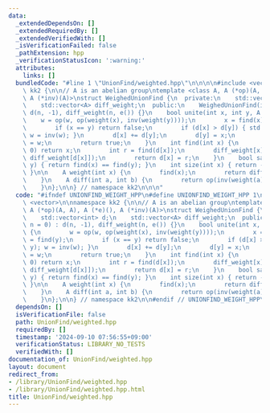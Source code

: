 ```yaml
---
data:
  _extendedDependsOn: []
  _extendedRequiredBy: []
  _extendedVerifiedWith: []
  _isVerificationFailed: false
  _pathExtension: hpp
  _verificationStatusIcon: ':warning:'
  attributes:
    links: []
  bundledCode: "#line 1 \"UnionFind/weighted.hpp\"\n\n\n\n#include <vector>\n\nnamespace\
    \ kk2 {\n\n// A is an abelian group\ntemplate <class A, A (*op)(A, A), A (*e)(),\
    \ A (*inv)(A)>\nstruct WeighedUnionFind {\n  private:\n    std::vector<int> d;\n\
    \    std::vector<A> diff_weight;\n  public:\n    WeighedUnionFind(int n = 0) :\
    \ d(n, -1), diff_weight(n, e()) {}\n    bool unite(int x, int y, A w) {\n    \
    \    w = op(w, op(weight(x), inv(weight(y))));\n        x = find(x); y = find(y);\n\
    \        if (x == y) return false;\n        if (d[x] > d[y]) { std::swap(x, y);\
    \ w = inv(w); }\n        d[x] += d[y];\n        d[y] = x;\n        diff_weight[y]\
    \ = w;\n        return true;\n    }\n    int find(int x) {\n        if (d[x] <\
    \ 0) return x;\n        int r = find(d[x]);\n        diff_weight[x] = op(diff_weight[x],\
    \ diff_weight[d[x]]);\n        return d[x] = r;\n    }\n    bool same(int x, int\
    \ y) { return find(x) == find(y); }\n    int size(int x) { return -d[find(x)];\
    \ }\n\n    A weight(int x) {\n        find(x);\n        return diff_weight[x];\n\
    \    }\n    A diff(int a, int b) {\n        return op(inv(weight(a)), weight(b));\n\
    \    }\n};\n\n} // namespace kk2\n\n\n"
  code: "#ifndef UNIONFIND_WEIGHT_HPP\n#define UNIONFIND_WEIGHT_HPP 1\n\n#include\
    \ <vector>\n\nnamespace kk2 {\n\n// A is an abelian group\ntemplate <class A,\
    \ A (*op)(A, A), A (*e)(), A (*inv)(A)>\nstruct WeighedUnionFind {\n  private:\n\
    \    std::vector<int> d;\n    std::vector<A> diff_weight;\n  public:\n    WeighedUnionFind(int\
    \ n = 0) : d(n, -1), diff_weight(n, e()) {}\n    bool unite(int x, int y, A w)\
    \ {\n        w = op(w, op(weight(x), inv(weight(y))));\n        x = find(x); y\
    \ = find(y);\n        if (x == y) return false;\n        if (d[x] > d[y]) { std::swap(x,\
    \ y); w = inv(w); }\n        d[x] += d[y];\n        d[y] = x;\n        diff_weight[y]\
    \ = w;\n        return true;\n    }\n    int find(int x) {\n        if (d[x] <\
    \ 0) return x;\n        int r = find(d[x]);\n        diff_weight[x] = op(diff_weight[x],\
    \ diff_weight[d[x]]);\n        return d[x] = r;\n    }\n    bool same(int x, int\
    \ y) { return find(x) == find(y); }\n    int size(int x) { return -d[find(x)];\
    \ }\n\n    A weight(int x) {\n        find(x);\n        return diff_weight[x];\n\
    \    }\n    A diff(int a, int b) {\n        return op(inv(weight(a)), weight(b));\n\
    \    }\n};\n\n} // namespace kk2\n\n#endif // UNIONFIND_WEIGHT_HPP\n"
  dependsOn: []
  isVerificationFile: false
  path: UnionFind/weighted.hpp
  requiredBy: []
  timestamp: '2024-09-10 07:56:55+09:00'
  verificationStatus: LIBRARY_NO_TESTS
  verifiedWith: []
documentation_of: UnionFind/weighted.hpp
layout: document
redirect_from:
- /library/UnionFind/weighted.hpp
- /library/UnionFind/weighted.hpp.html
title: UnionFind/weighted.hpp
---
```

